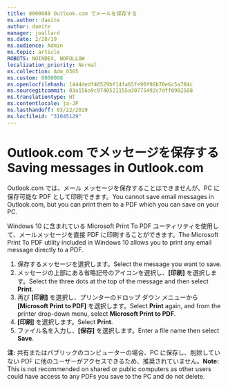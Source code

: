 ```yaml
---
title: 8000088 Outlook.com でメールを保存する
ms.author: daeite
author: daeite
manager: joallard
ms.date: 2/28/19
ms.audience: Admin
ms.topic: article
ROBOTS: NOINDEX, NOFOLLOW
localization_priority: Normal
ms.collection: Adm_O365
ms.custom: 8000088
ms.openlocfilehash: 1444dedf40529bf14fa65fe90f98b70e6c5a784c
ms.sourcegitcommit: 03a156a9c9740521155a30775492c7dff0982588
ms.translationtype: HT
ms.contentlocale: ja-JP
ms.lasthandoff: 03/22/2019
ms.locfileid: "31045129"
---
```

# <a name="saving-messages-in-outlookcom"></a><span data-ttu-id="cdd9d-102">Outlook.com でメッセージを保存する</span><span class="sxs-lookup"><span data-stu-id="cdd9d-102">Saving messages in Outlook.com</span></span>

<span data-ttu-id="cdd9d-103">Outlook.com では、メール メッセージを保存することはできませんが、PC に保存可能な PDF として印刷できます。</span><span class="sxs-lookup"><span data-stu-id="cdd9d-103">You cannot save email messages in Outlook.com, but you can print them to a PDF which you can save on your PC.</span></span>

<span data-ttu-id="cdd9d-104">Windows 10 に含まれている Microsoft Print To PDF ユーティリティを使用して、メールメッセージを直接 PDF に印刷することができます。</span><span class="sxs-lookup"><span data-stu-id="cdd9d-104">The Microsoft Print To PDF utility included in Windows 10 allows you to print any email message directly to a PDF.</span></span>

1. <span data-ttu-id="cdd9d-105">保存するメッセージを選択します。</span><span class="sxs-lookup"><span data-stu-id="cdd9d-105">Select the message you want to save.</span></span>
2. <span data-ttu-id="cdd9d-106">メッセージの上部にある省略記号のアイコンを選択し、**[印刷]** を選択します。</span><span class="sxs-lookup"><span data-stu-id="cdd9d-106">Select the three dots at the top of the message and then select **Print**.</span></span>
3. <span data-ttu-id="cdd9d-107">再び **[印刷]** を選択し、プリンターのドロップ ダウン メニューから **[Microsoft Print to PDF]** を選択します。</span><span class="sxs-lookup"><span data-stu-id="cdd9d-107">Select **Print** again, and from the printer drop-down menu, select **Microsoft Print to PDF**.</span></span>
4. <span data-ttu-id="cdd9d-108">**[印刷]** を選択します。</span><span class="sxs-lookup"><span data-stu-id="cdd9d-108">Select **Print**.</span></span>
5. <span data-ttu-id="cdd9d-109">ファイル名を入力し、**[保存]** を選択します。</span><span class="sxs-lookup"><span data-stu-id="cdd9d-109">Enter a file name then select **Save**.</span></span>

<span data-ttu-id="cdd9d-110">**注:** 共有またはパブリックのコンピューターの場合、PC に保存し、削除していない PDF に他のユーザーがアクセスできるため、推奨されていません。</span><span class="sxs-lookup"><span data-stu-id="cdd9d-110">**Note:** This is not recommended on shared or public computers as other users could have access to any PDFs you save to the PC and do not delete.</span></span>